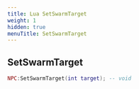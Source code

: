 ```yaml
---
title: Lua SetSwarmTarget
weight: 1
hidden: true
menuTitle: SetSwarmTarget
---
```

## SetSwarmTarget
```lua
NPC:SetSwarmTarget(int target); -- void
```